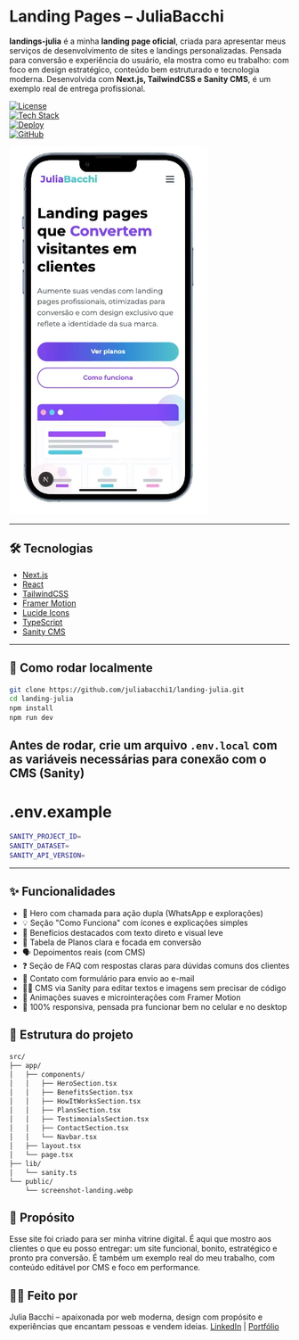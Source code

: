 # Landing Pages – JuliaBacchi

**landings-julia** é a minha **landing page oficial**, criada para apresentar meus serviços de desenvolvimento de sites e landings personalizadas. Pensada para conversão e experiência do usuário, ela mostra como eu trabalho: com foco em design estratégico, conteúdo bem estruturado e tecnologia moderna.
Desenvolvida com **Next.js, TailwindCSS e Sanity CMS**, é um exemplo real de entrega profissional.

[![License](https://img.shields.io/badge/License-MIT-green)](https://opensource.org/licenses/MIT)  
[![Tech Stack](https://img.shields.io/badge/Tech%20Stack-Next.js%20%7C%20React%20%7C%20Tailwind-blue)](https://nextjs.org/)  
[![Deploy](https://img.shields.io/badge/Deploy-Vercel-purple)](https://landings-julia.vercel.app)  
[![GitHub](https://img.shields.io/badge/GitHub-@juliabacchi1%2Fportfolio-black?logo=github)](https://github.com/juliabacchi1/landing-julia)

![Screenshot do Site](./public/screenshot.webp)

---

## 🛠️ Tecnologias

- [Next.js](https://nextjs.org/)
- [React](https://reactjs.org/)
- [TailwindCSS](https://tailwindcss.com/)
- [Framer Motion](https://www.framer.com/motion/)
- [Lucide Icons](https://lucide.dev/)
- [TypeScript](https://www.typescriptlang.org/)
- [Sanity CMS](https://www.sanity.io/)

---

## 🚀 Como rodar localmente

```bash
git clone https://github.com/juliabacchi1/landing-julia.git
cd landing-julia
npm install
npm run dev
```

## Antes de rodar, crie um arquivo `.env.local` com as variáveis necessárias para conexão com o CMS (Sanity)

# .env.example
```bash
SANITY_PROJECT_ID=
SANITY_DATASET=
SANITY_API_VERSION=
```

---

## ✨ Funcionalidades
- 🧲 Hero com chamada para ação dupla (WhatsApp e explorações)
- 💡 Seção "Como Funciona" com ícones e explicações simples
- 🎯 Benefícios destacados com texto direto e visual leve
- 💸 Tabela de Planos clara e focada em conversão
- 🗣️ Depoimentos reais (com CMS)
- ❓ Seção de FAQ com respostas claras para dúvidas comuns dos clientes
- 💬 Contato com formulário para envio ao e-mail
- 🧑‍💻 CMS via Sanity para editar textos e imagens sem precisar de código
- 🌈 Animações suaves e microinterações com Framer Motion
- 📱 100% responsiva, pensada pra funcionar bem no celular e no desktop

## 📂 Estrutura do projeto

```
src/
├── app/
│   ├── components/
│   │   ├── HeroSection.tsx
│   │   ├── BenefitsSection.tsx
│   │   ├── HowItWorksSection.tsx
│   │   ├── PlansSection.tsx
│   │   ├── TestimonialsSection.tsx
│   │   ├── ContactSection.tsx
│   │   └── Navbar.tsx
│   ├── layout.tsx
│   └── page.tsx
├── lib/
│   └── sanity.ts
└── public/
    └── screenshot-landing.webp
```

## 🧩 Propósito
Esse site foi criado para ser minha vitrine digital. É aqui que mostro aos clientes o que eu posso entregar: um site funcional, bonito, estratégico e pronto pra conversão. É também um exemplo real do meu trabalho, com conteúdo editável por CMS e foco em performance.

## 🙋‍♀️ Feito por
Julia Bacchi – apaixonada por web moderna, design com propósito e experiências que encantam pessoas e vendem ideias.
[LinkedIn](https://www.linkedin.com/in/juliabacchi/) | [Portfólio](https://juliabacchi.com)
